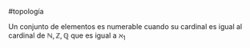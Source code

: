 #topología 

Un conjunto de elementos es numerable cuando su cardinal es igual al cardinal de $\mathbb{N},\mathbb{Z},\mathbb{Q}$ que es igual a $\aleph_1$